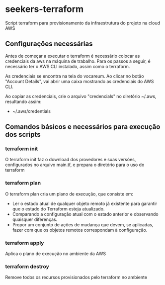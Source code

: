 # seekers-terraform
Script terraform para provisionamento da infraestrutura do projeto na cloud AWS

## __Configurações necessárias__

Antes de começar a executar o terraform é necessário colocar as credenciais da aws na máquina de trabalho. Para os passos a seguir, é necessário ter o AWS CLI instalado, assim como o terraform.

As credenciais se encontra na tela do vocareum. Ao clicar no botão "Account Details", vai abrir uma caixa mostrando as credenciais do AWS CLI.

Ao copiar as credenciais, crie o arquivo "credencials" no diretório ~/.aws, resultando assim:

- ~/.aws/credentials

## __Comandos básicos e necessários para execução dos scripts__

### terraform init

O terraform init faz o download dos provedores e suas versões, configurados no arquivo main.tf, e prepara o diretório para o uso do terraform

### terraform plan

O terraform plan cria um plano de execução, que consiste em: 
- Ler o estado atual de qualquer objeto remoto já existente para garantir que o estado do Terraform esteja atualizado.
- Comparando a configuração atual com o estado anterior e observando quaisquer diferenças.
- Propor um conjunto de ações de mudança que devem, se aplicadas, fazer com que os objetos remotos correspondam à configuração.

### terraform apply

Aplica o plano de execução no ambiente da AWS

### terraform destroy

Remove todos os recursos provisionados pelo terraform no ambiente